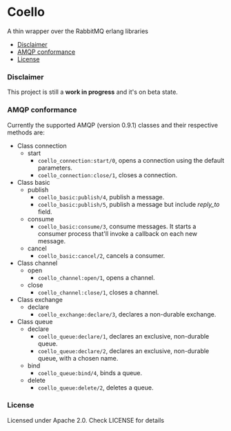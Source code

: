Coello
======

A thin wrapper over the RabbitMQ erlang libraries

* [Disclaimer](#disclaimer)
* [AMQP conformance](#conformance)
* [License](#licesne)

### Disclaimer <a name="disclaimer"> ###

This project is still a __work in progress__ and it's on beta state.

### AMQP conformance <a name="conformance"> ###

Currently the supported AMQP (version 0.9.1) classes and their respective methods are:

* Class connection
  * start
      * `coello_connection:start/0`, opens a connection using the default parameters.
      * `coello_connection:close/1`, closes a connection.
* Class basic
  * publish
      * `coello_basic:publish/4`, publish a message.
      * `coello_basic:publish/5`, publish a message but include _reply_to_ field.
  * consume
      * `coello_basic:consume/3`, consume messages. It starts a consumer process that'll invoke a callback on each new message.
  * cancel
      * `coello_basic:cancel/2`, cancels a consumer.
* Class channel
  * open
      * `coello_channel:open/1`, opens a channel.
  * close
      * `coello_channel:close/1`, closes a channel.
* Class exchange
  * declare
      * `coello_exchange:declare/3`, declares a non-durable exchange.
* Class queue
  * declare
      * `coello_queue:declare/1`, declares an exclusive, non-durable queue.
      * `coello_queue:declare/2`, declares an exclusive, non-durable queue, with a chosen name.
  * bind
      * `coello_queue:bind/4`, binds a queue.
  * delete
      * `coello_queue:delete/2`, deletes a queue.

### License <a name="license"> ###
Licensed under Apache 2.0. Check LICENSE for details
